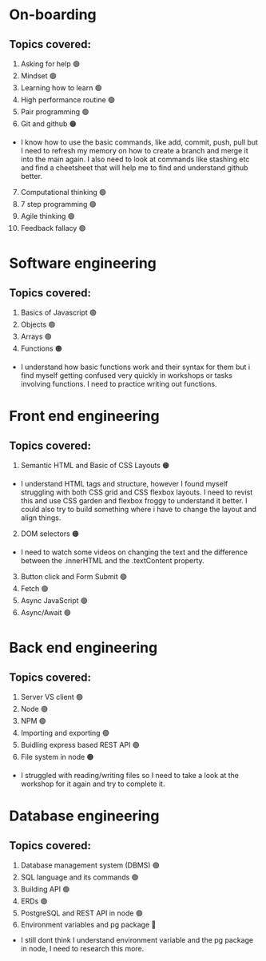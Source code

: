 # On-boarding

## Topics covered:

1. Asking for help 🟢
2. Mindset 🟢
3. Learning how to learn 🟢
4. High performance routine 🟢
5. Pair programming 🟢
6. Git and github 🟠

- I know how to use the basic commands, like add, commit, push, pull but I need to refresh my memory on how to create a branch and merge it into the main again. I also need to look at commands like stashing etc and find a cheetsheet that will help me to find and understand github better.

7. Computational thinking 🟢
8. 7 step programming 🟢
9. Agile thinking 🟢
10. Feedback fallacy 🟢

# Software engineering

## Topics covered:

1. Basics of Javascript 🟢
2. Objects 🟢
3. Arrays 🟢
4. Functions 🟠

- I understand how basic functions work and their syntax for them but i find myself getting confused very quickly in workshops or tasks involving functions. I need to practice writing out functions.

# Front end engineering

## Topics covered:

1. Semantic HTML and Basic of CSS Layouts 🟠

- I understand HTML tags and structure, however I found myself struggling with both CSS grid and CSS flexbox layouts. I need to revist this and use CSS garden and flexbox froggy to understand it better. I could also try to build something where i have to change the layout and align things.

2. DOM selectors 🟠

- I need to watch some videos on changing the text and the difference between the .innerHTML and the .textContent property.

3. Button click and Form Submit 🟢
4. Fetch 🟢
5. Async JavaScript 🟢
6. Async/Await 🟢

# Back end engineering

## Topics covered:

1. Server VS client 🟢
2. Node 🟢
3. NPM 🟢
4. Importing and exporting 🟢
5. Buidling express based REST API 🟢
6. File system in node 🟠

- I struggled with reading/writing files so I need to take a look at the workshop for it again and try to complete it.

# Database engineering

## Topics covered:

1. Database management system (DBMS) 🟢
2. SQL language and its commands 🟢
3. Building API 🟢
4. ERDs 🟢
5. PostgreSQL and REST API in node 🟢
6. Environment variables and pg package 🔴

- I still dont think I understand environment variable and the pg package in node, I need to research this more.

